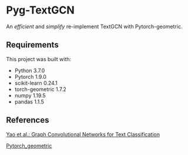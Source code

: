 # Pyg-TextGCN 

An *efficient* and *simplify* re-implement TextGCN with Pytorch-geometric. 
<!-- This one is more faster than others(include raw implement) in the own limited testing. -->

## Requirements

This project was built with:

- Python 3.7.0
- Pytorch 1.9.0
- scikit-learn 0.24.1
- torch-geometric 1.7.2
- numpy 1.19.5
- pandas 1.1.5 

<!-- ## Quick Start -->

<!-- ##  -->

## References

[Yao et al.: Graph Convolutional Networks for Text Classification](https://arxiv.org/abs/1809.05679)

[Pytorch_geometric](https://github.com/rusty1s/pytorch_geometric)
